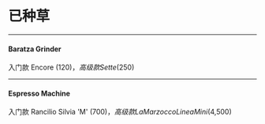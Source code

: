 # 已种草

----
#### Baratza Grinder

入门款 Encore ($120)，高级款 Sette ($250)

----
#### Espresso Machine

入门款 Rancilio Silvia 'M' ($700)，高级款 La Marzocco Linea Mini ($4,500)
